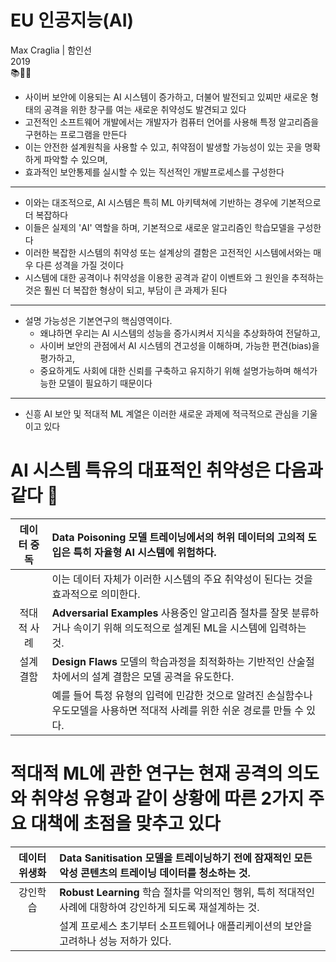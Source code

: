 # EU 인공지능(AI)  
Max Craglia | 함인선  
2019  
📚📕📖  
  
    
- 사이버 보안에 이용되는 AI 시스템이 증가하고, 더불어 발전되고 있찌만 새로운 형태의 공격을 위한 창구를 여는 새로운 취약성도 발견되고 있다  
 - 고전적인 소프트웨어 개발에서는 개발자가 컴퓨터 언어를 사용해 특정 알고리즘을 구현하는 프로그램을 만든다  
 - 이는 안전한 설계원칙을 사용할 수 있고, 취약점이 발생할 가능성이 있는 곳을 명확하게 파악할 수 있으며,  
 - 효과적인 보안통제를 실시할 수 있는 직선적인 개발프로세스를 구성한다  
-----
 - 이와는 대조적으로, AI 시스템은 특히 ML 아키텍쳐에 기반하는 경우에 기본적으로 더 복잡하다  
 - 이들은 실제의 'AI' 역할을 하며, 기본적으로 새로운 알고리즘인 학습모델을 구성한다  
 - 이러한 복잡한 시스템의 취약성 또는 설계상의 결함은 고전적인 시스템에서와는 매우 다른 성격을 가질 것이다  
 - 시스템에 대한 공격이나 취약성을 이용한 공격과 같이 이벤트와 그 원인을 추적하는 것은 훨씬 더 복잡한 형상이 되고, 부담이 큰 과제가 된다  
----- 
- 설명 가능성은 기본연구의 핵심영역이다. 
  - 왜냐하면 우리는 AI 시스템의 성능을 증가시켜서 지식을 추상화하여 전달하고,  
  - 사이버 보안의 관점에서 AI 시스템의 견고성을 이해하며, 가능한 편견(bias)을 평가하고,  
  - 중요하게도 사회에 대한 신뢰를 구축하고 유지하기 위해 설명가능하며 해석가능한 모델이 필요하기 때문이다  
-----
 - 신흥 AI 보안 및 적대적 ML 계열은 이러한 새로운 과제에 적극적으로 관심을 기울이고 있다  
 # AI 시스템 특유의 대표적인 취약성은 다음과 같다 👻  
 
|데이터 중독|__Data Poisoning__ 모델 트레이닝에서의 허위 데이터의 고의적 도입은 특히 자율형 AI 시스템에 위험하다.|
|:--:|:--|
||이는 데이터 자체가 이러한 시스템의 주요 취약성이 된다는 것을 효과적으로 의미한다.|
|적대적 사례|__Adversarial Examples__ 사용중인 알고리즘 절차를 잘못 분류하거나 속이기 위해 의도적으로 설계된 ML을 시스템에 입력하는 것.|
|설계 결함|__Design Flaws__ 모델의 학습과정을 최적화하는 기반적인 산술절차에서의 설계 결함은 모델 공격을 유도한다.|
||예를 들어 특정 유형의 입력에 민감한 것으로 알려진 손실함수나 우도모델을 사용하면 적대적 사례를 위한 쉬운 경로를 만들 수 있다.|

# 적대적 ML에 관한 연구는 현재 공격의 의도와 취약성 유형과 같이 상황에 따른 2가지 주요 대책에 초점을 맞추고 있다  

|데이터 위생화|__Data Sanitisation__ 모델을 트레이닝하기 전에 잠재적인 모든 악성 콘텐츠의 트레이닝 데이터를 청소하는 것.|
|:--:|:--|
|강인학습|__Robust Learning__ 학습 절차를 악의적인 행위, 특히 적대적인 사례에 대항하여 강인하게 되도록 재설계하는 것.|
||설계 프로세스 초기부터 소프트웨어나 애플리케이션의 보안을 고려하나 성능 저하가 있다.|
